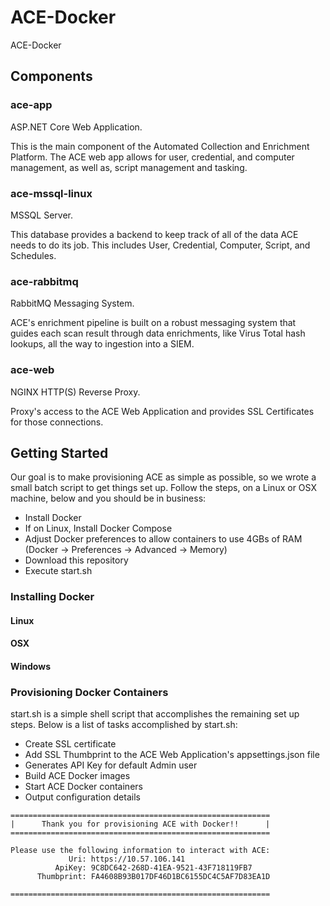 # ACE-Docker
ACE-Docker

## Components
### ace-app
ASP.NET Core Web Application. 

This is the main component of the Automated Collection and Enrichment Platform. The ACE web app allows for user, credential, and computer management, as well as, script management and tasking.

### ace-mssql-linux
MSSQL Server. 

This database provides a backend to keep track of all of the data ACE needs to do its job. This includes User, Credential, Computer, Script, and Schedules.

### ace-rabbitmq
RabbitMQ Messaging System. 

ACE's enrichment pipeline is built on a robust messaging system that guides each scan result through data enrichments, like Virus Total hash lookups, all the way to ingestion into a SIEM.

### ace-web
NGINX HTTP(S) Reverse Proxy. 

Proxy's access to the ACE Web Application and provides SSL Certificates for those connections.

## Getting Started
Our goal is to make provisioning ACE as simple as possible, so we wrote a small batch script to get things set up. Follow the steps, on a Linux or OSX machine, below and you should be in business:
* Install Docker
* If on Linux, Install Docker Compose
* Adjust Docker preferences to allow containers to use 4GBs of RAM (Docker -> Preferences -> Advanced -> Memory)
* Download this repository
* Execute start.sh

### Installing Docker
#### Linux
#### OSX
#### Windows

### Provisioning Docker Containers
start.sh is a simple shell script that accomplishes the remaining set up steps. Below is a list of tasks accomplished by start.sh:
* Create SSL certificate
* Add SSL Thumbprint to the ACE Web Application's appsettings.json file
* Generates API Key for default Admin user
* Build ACE Docker images
* Start ACE Docker containers
* Output configuration details
```
==========================================================
|      Thank you for provisioning ACE with Docker!!      |
==========================================================

Please use the following information to interact with ACE:
             Uri: https://10.57.106.141
          ApiKey: 9C8DC642-268D-41EA-9521-43F718119FB7
      Thumbprint: FA4608B93B017DF46D1BC6155DC4C5AF7D83EA1D

==========================================================
```